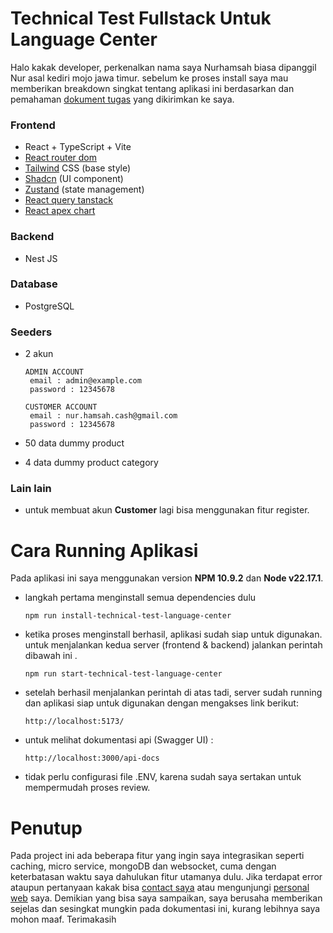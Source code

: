 # Technical Test Fullstack Untuk Language Center
Halo kakak developer, perkenalkan nama saya Nurhamsah biasa dipanggil Nur asal kediri mojo jawa timur.
sebelum ke proses install saya mau memberikan breakdown singkat tentang aplikasi ini berdasarkan dan pemahaman [dokument tugas](https://docs.google.com/document/d/1HtRL4n-n5uyxnsP1Em_BXxbYVRGFefyko5TI1sr2RW0/edit?usp=sharing) yang dikirimkan ke saya.

### Frontend
- React + TypeScript + Vite
- [React router dom](https://reactrouter.com/home)
- [Tailwind](https://tailwindcss.com/) CSS (base style)
- [Shadcn](https://ui.shadcn.com/) (UI component)
- [Zustand](https://zustand.docs.pmnd.rs/getting-started/introduction) (state management)
- [React query tanstack](https://tanstack.com/query/latest/docs/framework/react/overview)
- [React apex chart](https://apexcharts.com/react-chart-demos/)

### Backend
- Nest JS

### Database
- PostgreSQL
  
### Seeders
- 2 akun
      
      ADMIN ACCOUNT
       email : admin@example.com
       password : 12345678
  
      CUSTOMER ACCOUNT
       email : nur.hamsah.cash@gmail.com
       password : 12345678
  
- 50 data dummy product
- 4 data dummy product category

### Lain lain
- untuk membuat akun **Customer** lagi bisa menggunakan fitur register.

# Cara Running Aplikasi
Pada aplikasi ini saya menggunakan version **NPM 10.9.2** dan **Node v22.17.1**.

- langkah pertama menginstall semua dependencies dulu
  
      npm run install-technical-test-language-center

- ketika proses menginstall berhasil, aplikasi sudah siap untuk digunakan. untuk menjalankan kedua server (frontend & backend) jalankan perintah dibawah ini .
  
      npm run start-technical-test-language-center

- setelah berhasil menjalankan perintah di atas tadi, server sudah running dan aplikasi siap untuk digunakan dengan mengakses link berikut:

      http://localhost:5173/
  
- untuk melihat dokumentasi api (Swagger UI) :

      http://localhost:3000/api-docs
    
- tidak perlu configurasi file .ENV, karena sudah saya sertakan untuk mempermudah proses review.
  
# Penutup
Pada project ini ada beberapa fitur yang ingin saya integrasikan seperti caching, micro service, mongoDB dan websocket, cuma dengan keterbatasan waktu saya dahulukan fitur utamanya dulu. Jika terdapat error ataupun pertanyaan kakak bisa [contact saya](https://api.whatsapp.com/send/?phone=081213221343&text&type=phone_number&app_absent=0) atau mengunjungi [personal web](https://nurhamsah.vercel.app/) saya. Demikian yang bisa saya sampaikan, saya berusaha memberikan sejelas dan sesingkat mungkin pada dokumentasi ini, kurang lebihnya saya mohon maaf. Terimakasih
